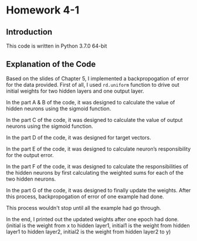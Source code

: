 # Homework 4-1

**Introduction**
-
This code is written in Python 3.7.0 64-bit

**Explanation of the Code**
-
Based on the slides of Chapter 5, I implemented a backpropogation of error for the data provided. First of all, I used `rd.uniform` function to drive out initial weights for two hidden layers and one output layer. 

In the part A & B of the code, it was designed to calculate the value of hidden neurons using the sigmoid function.

In the part C of the code, it was designed to calculate the value of output neurons using the sigmoid function. 

In the part D of the code, it was designed for target vectors.

In the part E of the code, it was designed to calculate neuron’s responsibility for the output error.

In the part F of the code, it was designed to calculate the responsibilities of the hidden neurons by first calculating the weighted sums for each of the two hidden neurons.

In the part G of the code, it was designed to finally update the weights. After this process, backpropogation of error of one example had done.

This process wouldn't stop until all the example had go through.

In the end, I printed out the updated weights after one epoch had done.
(initial is the weight from x to hidden layer1, 
initial1 is the weight from hidden layer1 to hidden layer2,
initial2 is the weight from hidden layer2 to y)